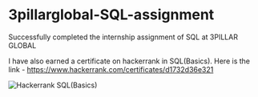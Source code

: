 # 3pillarglobal-SQL-assignment
Successfully completed the internship assignment of SQL at 3PILLAR GLOBAL


I have also earned a certificate on hackerrank in SQL(Basics).
Here is the link - https://www.hackerrank.com/certificates/d1732d36e321

![Hackerrank SQL(Basics)](https://user-images.githubusercontent.com/63971975/173222455-4667f971-f4b7-4c9b-abb2-e2bf99500692.png)
